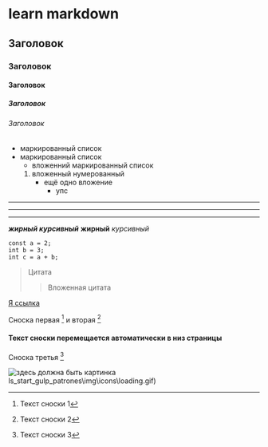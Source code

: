 # learn markdown

## Заголовок

### Заголовок

#### Заголовок

##### Заголовок

###### Заголовок

- маркированный список
- маркированный список
  - вложенний маркированный список
  1.  вложенный нумерованный
      - ещё одно вложение
        - упс

---

---

---

**_жирный курсивный_**
**жирный**
_курсивный_

```
const a = 2;
int b = 3;
int c = a + b;
```

> Цитата
>
> > Вложенная цитата

[Я ссылка]()

Сноска первая [^1] и вторая [^2]

[^1]: Текст сноски 1
[^2]: Текст сноски 2

#### Текст сноски перемещается автоматически в низ страницы

Сноска третья [^3]
[^3]:Текст сноски 3

![здесь должна быть картинка](f)ls_start_gulp_patrones\img\icons\loading.gif)
